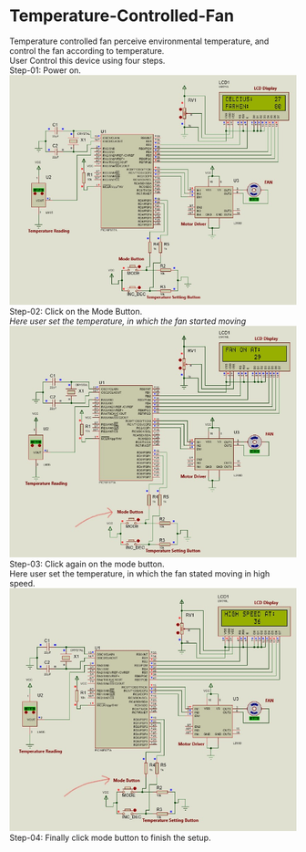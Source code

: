 # Temperature-Controlled-Fan
Temperature controlled fan perceive environmental temperature, and control the fan according to temperature. <br>
User Control this device using four steps. <br>
Step-01: Power on. 
<img src = 'https://github.com/SajeebRay/Temperature-Controlled-Fan/blob/main/Power%20On.jpg' > <br>
Step-02: Click on the Mode Button. <br>
_Here user set the temperature, in which the fan started moving_
<img src = 'https://github.com/SajeebRay/Temperature-Controlled-Fan/blob/main/Mode%20Clicked%20First%20Time.jpg' > <br>
Step-03: Click again on the mode button. <br>
Here user set the temperature, in which the fan stated moving in high speed.
<img src = 'https://github.com/SajeebRay/Temperature-Controlled-Fan/blob/main/Mode%20Clicked%20Twice.jpg' > <br>
Step-04: Finally click mode button to finish the setup.
<br>

